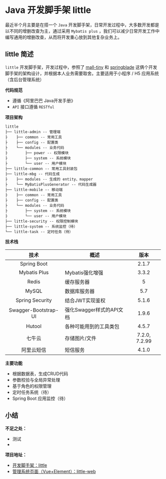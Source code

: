 # Java 开发脚手架 little

最近半个月主要是在搭一个 `Java` 开发脚手架，日常开发过程中，大多数开发都是以不同的增删改查为主，通过采用 `Mybatis plus` ，我们可以减少日常开发工作中编写通用的增删改查，从而将开发重心放到其他复杂业务上。

## little 简述

`little` 开发脚手架，开发过程中，参照了 [mall-tiny](https://github.com/macrozheng/mall-tiny)  和 [springblade](https://gitee.com/smallc/SpringBlade)  这俩个开发脚手架的架构设计，并根据本人业务需要取舍。主要适用于小程序 / H5 应用系统（含后台管理系统）

**代码规范**

- 遵循《阿里巴巴 Java开发手册》
- `API` 接口遵循 `RESTful`

**项目架构**

```
little
├── little-admin -- 管理端
├    ├── common -- 常用工具
├    ├── config -- 配置类 
├    └── modules -- 业务代码
├        ├── power -- 权限模块
├        ├── system -- 系统模块
├        └── user -- 用户模块
├── little-common -- 常用工具封装包
├── little-mbg -- 代码生成
├    ├── modules -- 生成的 entity、mapper
├    └── MyBatisPlusGenerator -- 代码生成器
├── little-mobile -- 移动端
├    ├── common -- 常用工具
├    ├── config -- 配置类
├    └── modules -- 业务代码
├        ├── system -- 系统模块 
├        └── user -- 用户模块 
├── little-security -- 权限控制模块
├── little-system -- 系统监控（待）
└── little-task -- 定时任务（待）
```

**技术栈**

|         技术         | 概述                     |     版本      |
| :------------------: | ------------------------ | :-----------: |
|     Spring Boot      |                          |     2.1.7     |
|     Mybatis Plus     | Mybatis强化增强          |     3.3.2     |
|        Redis         | 缓存服务器               |       5       |
|        MySQL         | 数据库服务器             |      5.7      |
|   Spring Security    | 结合JWT实现鉴权          |     5.1.6     |
| Swagger-Bootstrap-UI | 强化Swagger样式的API文档 |     1.9.6     |
|        Hutool        | 各种可能用到的工具类包   |     4.5.7     |
|        七牛云        | 存储图片/文件            | 7.2.0, 7.2.99 |
|      阿里云短信      | 短信服务                 |     4.1.0     |

 **主要功能**

- 根据数据表，生成CRUD代码
- 参数校验与全局异常处理
- 基于角色的权限管理
- 定时任务系统（待）
- Spring Boot 应用监控（待）

## 小结

**不足之处：**

- 测试
- 

**项目地址：** 

- [开发脚手架：little]()
- [管理系统页面（Vue+Element）：little-web]()